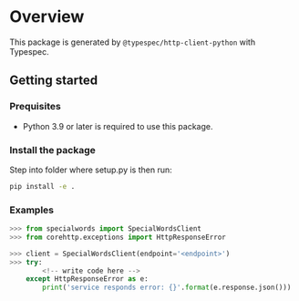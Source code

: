 # Overview

This package is generated by `@typespec/http-client-python` with Typespec.

## Getting started

### Prequisites

- Python 3.9 or later is required to use this package.

### Install the package

Step into folder where setup.py is then run:

```bash
pip install -e .
```

### Examples

```python
>>> from specialwords import SpecialWordsClient
>>> from corehttp.exceptions import HttpResponseError

>>> client = SpecialWordsClient(endpoint='<endpoint>')
>>> try:
        <!-- write code here -->
    except HttpResponseError as e:
        print('service responds error: {}'.format(e.response.json()))
```
